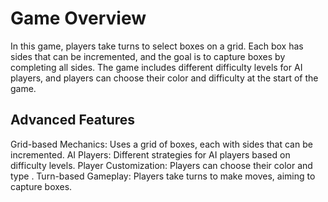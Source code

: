 # Game Overview
In this game, players take turns to select boxes on a grid. Each box has sides that can be incremented, and the goal is to capture boxes by completing all sides. The game includes different difficulty levels for AI players, and players can choose their color and difficulty at the start of the game.

## Advanced Features
Grid-based Mechanics: Uses a grid of boxes, each with sides that can be incremented.
AI Players: Different strategies for AI players based on difficulty levels.
Player Customization: Players can choose their color and type .
Turn-based Gameplay: Players take turns to make moves, aiming to capture boxes.
